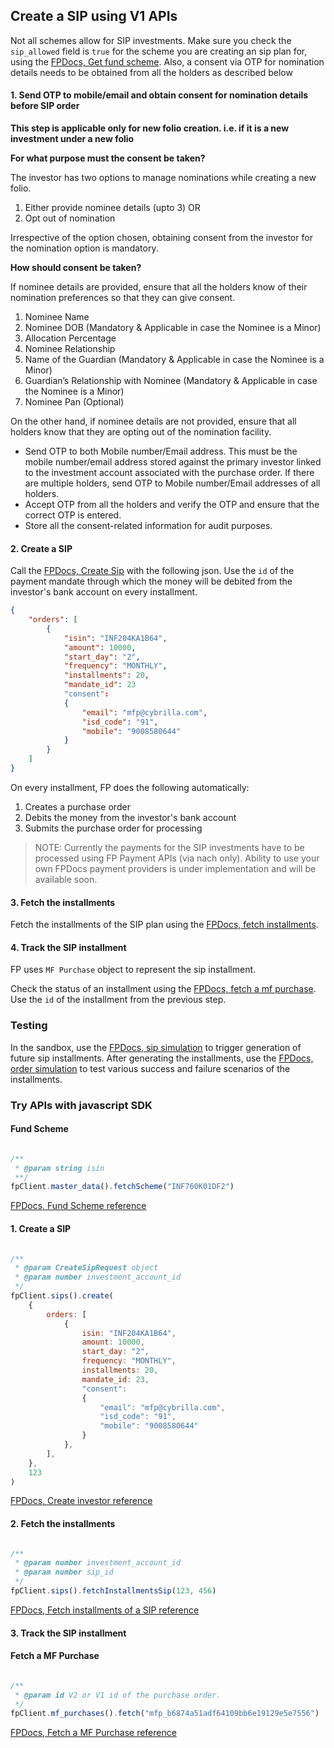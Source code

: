 ## Create a SIP using V1 APIs

Not all schemes allow for SIP investments. Make sure you check the `sip_allowed` field is `true` for the scheme you are creating an sip plan for, using the [FPDocs, Get fund scheme](https://fintechprimitives.com/api/#get-single-fund-schemes-detail). Also, a consent via OTP for nomination details needs to be obtained from all the holders as described below

#### 1. Send OTP to mobile/email and obtain consent for nomination details before SIP order

**This step is applicable only for new folio creation. i.e. if it is a new investment under a new folio**

**For what purpose must the consent be taken?**

The investor has two options to manage nominations while creating a new folio.

1. Either provide nominee details (upto 3) OR
2. Opt out of nomination

Irrespective of the option chosen, obtaining consent from the investor for the nomination option is mandatory.

**How should consent be taken?**

If nominee details are provided, ensure that all the holders know of their nomination preferences so that they can give consent.
1. Nominee Name
2. Nominee DOB (Mandatory & Applicable in case the Nominee is a Minor)
3. Allocation Percentage
4. Nominee Relationship
5. Name of the Guardian (Mandatory & Applicable in case the Nominee is a Minor) 
6. Guardian’s Relationship with Nominee (Mandatory & Applicable in case the Nominee is a Minor) 
7. Nominee Pan (Optional)

On the other hand, if nominee details are not provided, ensure that all holders know that they are opting out of the nomination facility.

- Send OTP to both Mobile number/Email address. This must be the mobile number/email address stored against the primary investor linked to the investment account associated with the purchase order. If there are multiple holders, send OTP to Mobile number/Email addresses of all holders.
- Accept OTP from all the holders and verify the OTP and ensure that the correct OTP is entered.
- Store all the consent-related information for audit purposes.

#### 2. Create a SIP

Call the [FPDocs, Create Sip](https://fintechprimitives.com/api/#create-a-sip) with the following json. Use the `id` of the payment mandate through which the money will be debited from the investor's bank account on every installment.

```json
{
    "orders": [
        {
            "isin": "INF204KA1B64",
            "amount": 10000,
            "start_day": "2",
            "frequency": "MONTHLY",
            "installments": 20,
            "mandate_id": 23
            "consent": 
            {
                "email": "mfp@cybrilla.com",
                "isd_code": "91",
                "mobile": "9008580644"
            }
        }
    ]
}
```

On every installment, FP does the following automatically:

1. Creates a purchase order
2. Debits the money from the investor's bank account
3. Submits the purchase order for processing

> NOTE: Currently the payments for the SIP investments have to be processed using FP Payment APIs (via nach only). Ability to use your own FPDocs payment providers is under implementation and will be available soon.

#### 3. Fetch the installments

Fetch the installments of the SIP plan using the [FPDocs, fetch installments](https://fintechprimitives.com/api/#fetch-installments-of-a-sip).

#### 4. Track the SIP installment

FP uses `MF Purchase` object to represent the sip installment.

Check the status of an installment using the [FPDocs, fetch a mf purchase](https://fintechprimitives.com/docs/api/#fetch-a-mf-purchase). Use the `id` of the installment from the previous step.

### Testing

In the sandbox, use the [FPDocs, sip simulation](https://fintechprimitives.com/api/#post-sip-simulation) to trigger generation of future sip installments. After generating the installments, use the [FPDocs, order simulation](https://fintechprimitives.com/api/#post-order-simulation) to test various success and failure scenarios of the installments.

### Try APIs with javascript SDK

#### Fund Scheme

```javascript

/**
 * @param string isin
 **/
fpClient.master_data().fetchScheme("INF760K01DF2")
```

[FPDocs, Fund Scheme reference](https://fintechprimitives.com/docs/api/#fund-scheme)

#### 1. Create a SIP

```javascript

/**
 * @param CreateSipRequest object
 * @param number investment_account_id
 */
fpClient.sips().create(
    {
        orders: [
            {
                isin: "INF204KA1B64",
                amount: 10000,
                start_day: "2",
                frequency: "MONTHLY",
                installments: 20,
                mandate_id: 23,
                "consent": 
                {
                    "email": "mfp@cybrilla.com",
                    "isd_code": "91",
                    "mobile": "9008580644"
                }
            },
        ],
    },
    123
)
```

[FPDocs, Create investor reference](https://fintechprimitives.com/docs/api/#create-a-sip)

#### 2. Fetch the installments

```javascript

/**
 * @param number investment_account_id
 * @param number sip_id
 */
fpClient.sips().fetchInstallmentsSip(123, 456)
```

[FPDocs, Fetch installments of a SIP reference](https://fintechprimitives.com/docs/api/#fetch-installments-of-a-sip)

#### 3. Track the SIP installment

#### Fetch a MF Purchase

```javascript

/**
 * @param id V2 or V1 id of the purchase order.
 */
fpClient.mf_purchases().fetch("mfp_b6874a51adf64109bb6e19129e5e7556")
```

[FPDocs, Fetch a MF Purchase reference](https://fintechprimitives.com/docs/api/#fetch-a-mf-purchase)
